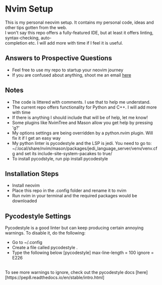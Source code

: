 # Nvim Setup
This is my personal neovim setup. It contains my personal code, ideas and other tips gotten from the web. </br>
I won't say this repo offers a fully-featured IDE, but at least it offers linting, syntax-checking, auto- </br>
completion etc. I will add more with time if I feel it is useful. 

## Answers to Prospective Questions
- Feel free to use my repo to startup your neovim journey
- If you are confused about anything, shoot me an email [here](mailto:nkcemeka@gmail.com)

## Notes
- The code is littered with comments. I use that to help me understand. 
- The current repo offers functionality for Python and C++. I will add more with time
- If there is anything I should include that will be of help, let me know!
- Some plugins like NvimTree and Mason allow you get help by pressing 'g?'
- My options settings are being overridden by a python.nvim plugin. Will fix it if I get an easy way
- My python linter is pycodestyle and the LSP is jedi. You need to go to: ~/.local/share/nvim/mason/packages/jedi_language_server/venv/venv.cfg and set its include-site-system-pacakes to true/
- To install pycodstyle, run pip install pycodestyle

## Installation Steps
- Install neovim
- Place this repo in the .config folder and rename it to nvim
- Run nvim in your terminal and the required packages would be downloaded

## Pycodestyle Settings
Pycodestyle is a good linter but can keep producing certain annoying warnings. To disable it, do the following:
- Go to ~/.config
- Create a file called pycodestyle .
- Type the following below
[pycodestyle]
max-line-length = 100
ignore = E226
<br>
To see more warnings to ignore, check out the pycodestyle docs [here][https://pep8.readthedocs.io/en/stable/intro.html]
